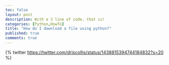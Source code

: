 ```yaml
---
toc: false
layout: post
description: With a 3 line of code, that is!
categories: [Python,HowTo]
title: "How do I download a file using python?"
published: true
comments: true
---
```

{% twitter https://twitter.com/driscollis/status/1438815394744184832?s=20 %}

